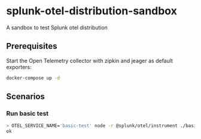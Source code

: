 # splunk-otel-distribution-sandbox
A sandbox to test Splunk otel distribution

## Prerequisites

Start the Open Telemetry collector with zipkin and jeager as default exporters:

```bash
docker-compose up -d
```

## Scenarios

### Run basic test

```bash
> OTEL_SERVICE_NAME='basic-test' node -r @splunk/otel/instrument ./basic-test.js
ok
```

